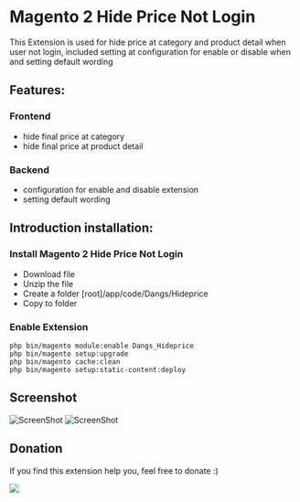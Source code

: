 # Magento 2 Hide Price Not Login

This Extension is used for hide price at category and product detail when user not login, included setting at configuration for enable or disable when and setting default wording

## Features:

### Frontend
- hide final price at category
- hide final price at product detail

### Backend
- configuration for enable and disable extension
- setting default wording

## Introduction installation:

### Install Magento 2 Hide Price Not Login
- Download file
- Unzip the file
- Create a folder [root]/app/code/Dangs/Hideprice
- Copy to folder

### Enable Extension

```
php bin/magento module:enable Dangs_Hideprice
php bin/magento setup:upgrade
php bin/magento cache:clean
php bin/magento setup:static-content:deploy
```


## Screenshot
![ScreenShot](https://github.com/dsasmita/magento2-hide-price-not-login/blob/master/File/category.png)
![ScreenShot](https://github.com/dsasmita/magento2-hide-price-not-login/blob/master/File/configuration.png)

## Donation
If you find this extension help you,  feel free to donate
:)

[![](https://www.paypalobjects.com/en_US/i/btn/btn_donateCC_LG.gif)](http://bit.ly/2nFWFZI)
